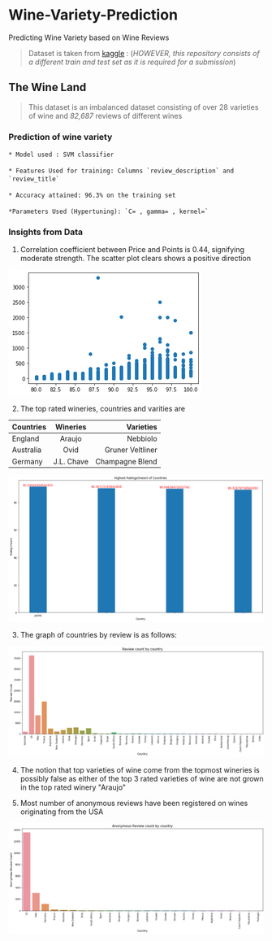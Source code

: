 # Wine-Variety-Prediction
Predicting Wine Variety based on Wine Reviews

> Dataset is taken from [kaggle](https://www.kaggle.com/zynicide/wine-reviews) : (*HOWEVER, this repository consists of a different train and test set as it is required for a submission*)

## The Wine Land

> This dataset is an imbalanced dataset consisting of over 28 varieties of wine and *82,687* reviews of different wines

### Prediction of wine variety
    * Model used : SVM classifier
    
    * Features Used for training: Columns `review_description` and `review_title`
    
    * Accuracy attained: 96.3% on the training set
    
    *Parameters Used (Hypertuning): `C= , gamma= , kernel=`
    
### Insights from Data

1. Correlation coefficient between Price and Points is 0.44, signifying moderate strength. The scatter plot clears shows a positive direction

![ScatterPlot](scatter_plot_point_price.png)

2. The top rated wineries, countries and varities are

| Countries        | Wineries           | Varieties  |
| ---------------- |:------------------:| -----:|
| England          | Araujo             | Nebbiolo |
| Australia        | Ovid               | Gruner Veltliner |
| Germany          | J.L. Chave         | Champagne Blend |

![Country by ratings](top_countries_rating.png)

3. The graph of countries by review is as follows:

![Country by reviews](country_review_count.png)

4. The notion that top varieties of wine come from the topmost wineries is possibly false as either of the top 3 rated varieties of wine are not grown in the top rated winery "Araujo"

5. Most number of anonymous reviews have been registered on wines originating from the USA

![Country by reviews](anon_review_count.png)

